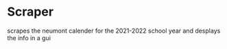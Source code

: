 # Scraper
scrapes the neumont calender for the 2021-2022 school year and desplays the info in a gui
